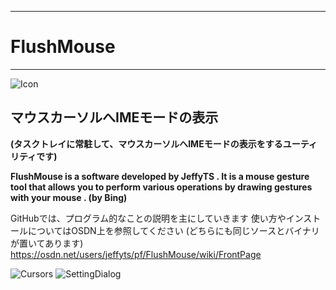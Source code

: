 * * *
# FlushMouse
* * *

![Icon](https://osdn.net/users/jeffyts/pf/FlushMouse/wiki/FrontPage/thumb/48x48/FlushMouse.png)

## マウスカーソルへIMEモードの表示

**(タスクトレイに常駐して、マウスカーソルへIMEモードの表示をするユーティリティです)**

**FlushMouse is a software developed by JeffyTS . It is a mouse gesture tool that allows you to perform various operations by drawing gestures with your mouse . (by Bing)**

GitHubでは、プログラム的なことの説明を主にしていきます
使い方やインストールについてはOSDN上を参照してください (どちらにも同じソースとバイナリが置いてあります)
<https://osdn.net/users/jeffyts/pf/FlushMouse/wiki/FrontPage>

![Cursors](https://osdn.net/users/jeffyts/pf/FlushMouse/wiki/FrontPage/thumb/230x181/Cursors.png)
![SettingDialog](https://osdn.net/users/jeffyts/pf/FlushMouse/wiki/FrontPage/thumb/572x645/SettingDlg.png)
